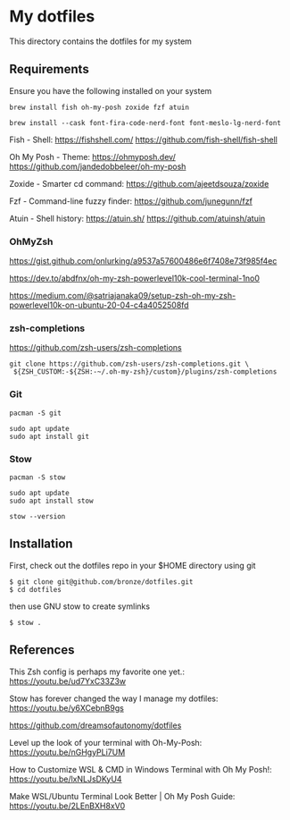 # My dotfiles

This directory contains the dotfiles for my system

## Requirements

Ensure you have the following installed on your system

```
brew install fish oh-my-posh zoxide fzf atuin
```

```
brew install --cask font-fira-code-nerd-font font-meslo-lg-nerd-font
```

Fish - Shell: https://fishshell.com/ https://github.com/fish-shell/fish-shell

Oh My Posh - Theme: https://ohmyposh.dev/ https://github.com/jandedobbeleer/oh-my-posh

Zoxide - Smarter cd command: https://github.com/ajeetdsouza/zoxide

Fzf - Command-line fuzzy finder: https://github.com/junegunn/fzf

Atuin - Shell history: https://atuin.sh/ https://github.com/atuinsh/atuin

### OhMyZsh

https://gist.github.com/onlurking/a9537a57600486e6f7408e73f985f4ec

https://dev.to/abdfnx/oh-my-zsh-powerlevel10k-cool-terminal-1no0

https://medium.com/@satriajanaka09/setup-zsh-oh-my-zsh-powerlevel10k-on-ubuntu-20-04-c4a4052508fd

### zsh-completions

https://github.com/zsh-users/zsh-completions

```
git clone https://github.com/zsh-users/zsh-completions.git \
 ${ZSH_CUSTOM:-${ZSH:-~/.oh-my-zsh}/custom}/plugins/zsh-completions
```

### Git

```
pacman -S git
```

```
sudo apt update
sudo apt install git
```

### Stow

```
pacman -S stow
```

```
sudo apt update
sudo apt install stow
```

```
stow --version
```

## Installation

First, check out the dotfiles repo in your $HOME directory using git

```
$ git clone git@github.com/bronze/dotfiles.git
$ cd dotfiles
```

then use GNU stow to create symlinks

```
$ stow .
```

## References

This Zsh config is perhaps my favorite one yet.: https://youtu.be/ud7YxC33Z3w

Stow has forever changed the way I manage my dotfiles: https://youtu.be/y6XCebnB9gs

https://github.com/dreamsofautonomy/dotfiles

Level up the look of your terminal with Oh-My-Posh: https://youtu.be/nGHgyPLi7UM

How to Customize WSL & CMD in Windows Terminal with Oh My Posh!: https://youtu.be/lxNLJsDKyU4

Make WSL/Ubuntu Terminal Look Better | Oh My Posh Guide: https://youtu.be/2LEnBXH8xV0
